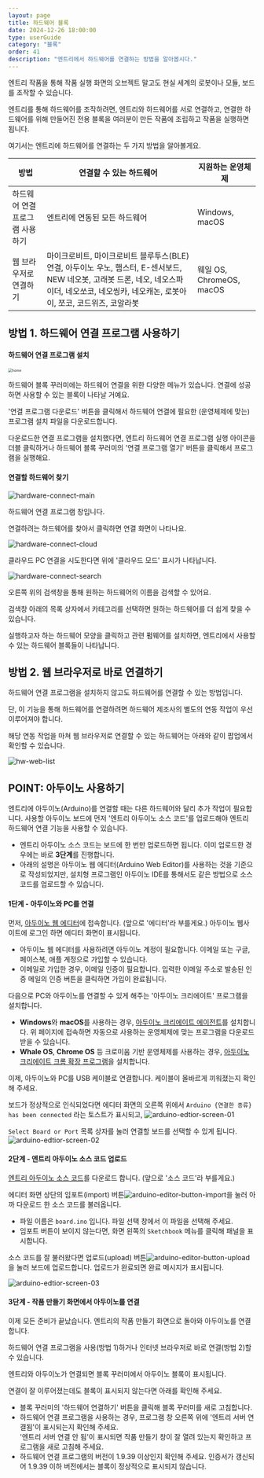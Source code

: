 ```yaml
---
layout: page
title: 하드웨어 블록
date: 2024-12-26 18:00:00
type: userGuide
category: "블록"
order: 41
description: "엔트리에서 하드웨어를 연결하는 방법을 알아봅시다."
---
```


엔트리 작품을 통해 작품 실행 화면의 오브젝트 말고도 현실 세계의 로봇이나 모듈, 보드를 조작할 수 있습니다.

엔트리를 통해 하드웨어를 조작하려면, 엔트리와 하드웨어를 서로 연결하고, 연결한 하드웨어를 위해 만들어진 전용 블록을 여러분이 만든 작품에 조립하고 작품을 실행하면 됩니다.

여기서는 엔트리에 하드웨어를 연결하는 두 가지 방법을 알아볼게요.

| 방법 | 연결할 수 있는 하드웨어 | 지원하는 운영체제 |
| --- | --- | --- |
| 하드웨어 연결 프로그램 사용하기 | 엔트리에 연동된 모든 하드웨어 | Windows, macOS |
| 웹 브라우저로 연결하기 | 마이크로비트, 마이크로비트 블루투스(BLE) 연결, 아두이노 우노, 햄스터, E-센서보드, NEW 네오봇, 고래봇 드론, 네오, 네오스파이더, 네오쏘코, 네오씽카, 네오캐논, 로봇아이, 쪼코, 코드위즈, 코알라봇 | 웨일 OS, ChromeOS, macOS |

## 방법 1. 하드웨어 연결 프로그램 사용하기

#### 하드웨어 연결 프로그램 설치

<img alt="home" src="images/hw/home.png" style="zoom:50%;" />

하드웨어 블록 꾸러미에는 하드웨어 연결을 위한 다양한 메뉴가 있습니다. 연결에 성공하면 사용할 수 있는 블록이 나타날 거예요.

'연결 프로그램 다운로드' 버튼을 클릭해서 하드웨어 연결에 필요한 (운영체제에 맞는) 프로그램 설치 파일을 다운로드합니다.

다운로드한 연결 프로그램을 설치했다면, 엔트리 하드웨어 연결 프로그램 실행 아이콘을 더블 클릭하거나 하드웨어 블록 꾸러미의 '연결 프로그램 열기' 버튼을 클릭해서 프로그램을 실행해요.


#### 연결할 하드웨어 찾기

![hardware-connect-main](images/window/hardware-connect-main.png)

하드웨어 연결 프로그램 창입니다.

연결하려는 하드웨어를 찾아서 클릭하면 연결 화면이 나타나요.

![hardware-connect-cloud](images/window/hardware-connect-cloud.png)

클라우드 PC 연결을 시도한다면 위에 '클라우드 모드' 표시가 나타납니다.

![hardware-connect-search](images/window/hardware-connect-search.png)


오른쪽 위의 검색창을 통해 원하는 하드웨어의 이름을 검색할 수 있어요.

검색창 아래의 목록 상자에서 카테고리를 선택하면 원하는 하드웨어를 더 쉽게 찾을 수 있습니다.

실행하고자 하는 하드웨어 모양을 클릭하고 관련 펌웨어를 설치하면, 엔트리에서 사용할 수 있는 하드웨어 블록들이 나타납니다.

## 방법 2. 웹 브라우저로 바로 연결하기

하드웨어 연결 프로그램을 설치하지 않고도 하드웨어를 연결할 수 있는 방법입니다. 

단, 이 기능을 통해 하드웨어를 연결하려면 하드웨어 제조사의 별도의 연동 작업이 우선 이루어져야 합니다.

해당 연동 작업을 마쳐 웹 브라우저로 연결할 수 있는 하드웨어는 아래와 같이 팝업에서 확인할 수 있습니다.

![hw-web-list](images/popup/hw-web-list.png)


## POINT: 아두이노 사용하기

엔트리에 아두이노(Arduino)를 연결할 때는 다른 하드웨어와 달리 추가 작업이 필요합니다.
사용할 아두이노 보드에 먼저 '엔트리 아두이노 소스 코드'를 업로드해야 엔트리 하드웨어 연결 기능을 사용할 수 있습니다.
+ 엔트리 아두이노 소스 코드는 보드에 한 번만 업로드하면 됩니다. 이미 업로드한 경우에는 바로 **3단계**를 진행합니다.
+ 아래의 설명은 아두이노 웹 에디터(Arduino Web Editor)를 사용하는 것을 기준으로 작성되었지만,
설치형 프로그램인 아두이노 IDE를 통해서도 같은 방법으로 소스 코드를 업로드할 수 있습니다.


#### 1단계 - 아두이노와 PC를 연결

먼저, [아두이노 웹 에디터](https://create.arduino.cc/editor)에 접속합니다. (앞으로 '에디터'라 부를게요.)
아두이노 웹사이트에 로그인 하면 에디터 화면이 표시됩니다.
+ 아두이노 웹 에디터를 사용하려면 아두이노 계정이 필요합니다.
이메일 또는 구글, 페이스북, 애플 계정으로 가입할 수 있습니다.
+ 이메일로 가입한 경우, 이메일 인증이 필요합니다. 입력한 이메일 주소로 발송된 인증 메일의 인증 버튼을 클릭하면 가입이 완료됩니다.

다음으로 PC와 아두이노를 연결할 수 있게 해주는 '아두이노 크리에이트' 프로그램을 설치합니다.
+ **Windows**와 **macOS**를 사용하는 경우, [아두이노 크리에이트 에이전트](https://create.arduino.cc/getting-started/plugin/welcome)를 설치합니다.
위 페이지에 접속하면 자동으로 사용하는 운영체제에 맞는 프로그램을 다운로드 받을 수 있습니다.
+ **Whale OS**, **Chrome OS** 등 크로미움 기반 운영체제를 사용하는 경우, [아두이노 크리에이트 크롬 확장 프로그램](https://chrome.google.com/webstore/detail/arduino-create-for-educat/elmgohdonjdampbcgefphnlchgocpaij)을 설치합니다.

이제, 아두이노와 PC를 USB 케이블로 연결합니다. 케이블이 올바르게 끼워졌는지 확인해 주세요.

보드가 정상적으로 인식되었다면 에디터 화면의 오른쪽 위에서 `Arduino {연결한 종류} has been connected` 라는 토스트가 표시되고,
![arduino-edtior-screen-01](images/hw/arduino-edtior-screen-01.png)

`Select Board or Port` 목록 상자를 눌러 연결할 보드를 선택할 수 있게 됩니다.
![arduino-edtior-screen-02](images/hw/arduino-edtior-screen-02.png)



#### 2단계 - 엔트리 아두이노 소스 코드 업로드

[엔트리 아두이노 소스 코드](https://github.com/entrylabs/entry-hw/releases/download/v1.6.10/board.ino)를 다운로드 합니다. (앞으로 '소스 코드'라 부를게요.)

에디터 화면 상단의 임포트(import) 버튼![arduino-editor-button-import](images/hw/arduino-editor-button-import.png)을 눌러 아까 다운로드 한 소스 코드를 불러옵니다.
+ 파일 이름은 `board.ino` 입니다. 파일 선택 창에서 이 파일을 선택해 주세요.
+ 임포트 버튼이 보이지 않는다면, 화면 왼쪽의 `Sketchbook` 메뉴를 클릭해 패널을 표시합니다.

소스 코드를 잘 불러왔다면 업로드(upload) 버튼![arduino-editor-button-upload](images/hw/arduino-editor-button-upload.png)을 눌러 보드에 업로드합니다.
업로드가 완료되면 완료 메시지가 표시됩니다.

![arduino-edtior-screen-03](images/hw/arduino-edtior-screen-03.png)


#### 3단계 - 작품 만들기 화면에서 아두이노를 연결

이제 모든 준비가 끝났습니다. 엔트리의 작품 만들기 화면으로 돌아와 아두이노를 연결합니다.

하드웨어 연결 프로그램을 사용(방법 1)하거나 인터넷 브라우저로 바로 연결(방법 2)할 수 있습니다. 

엔트리와 아두이노가 연결되면 블록 꾸러미에서 아두이노 블록이 표시됩니다.

연결이 잘 이루어졌는데도 블록이 표시되지 않는다면 아래를 확인해 주세요.
+ 블록 꾸러미의 '하드웨어 연결하기' 버튼을 클릭해 블록 꾸러미를 새로 고침합니다.
+ 하드웨어 연결 프로그램을 사용하는 경우, 프로그램 창 오른쪽 위에 '엔트리 서버 연결됨'이 표시되는지 확인해 주세요.  
'엔트리 서버 연결 안 됨'이 표시되면 작품 만들기 창이 잘 열려 있는지 확인하고 프로그램을 새로 고침해 주세요.
+ 하드웨어 연결 프로그램의 버전이 1.9.39 이상인지 확인해 주세요.
인증서가 갱신되어 1.9.39 이하 버전에서는 블록이 정상적으로 표시되지 않습니다.